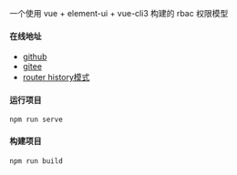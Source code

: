 一个使用 vue + element-ui + vue-cli3 构建的 rbac 权限模型

#### 在线地址

- [github](https://qyhever.top/e-admin-vue)
- [gitee](https://qinyhquery.gitee.io/e-admin-vue)
- [router history模式](https://qyhever.com/e-admin-vue)

#### 运行项目

```shell
npm run serve
```

#### 构建项目

```shell
npm run build
```

